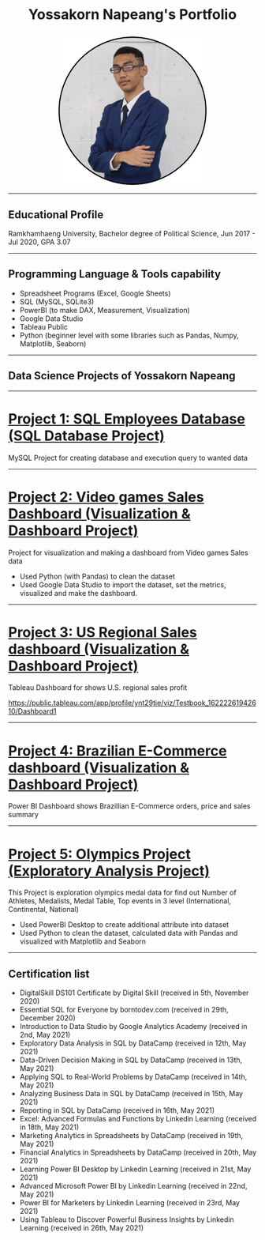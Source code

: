 <h1><p align="center"><b>Yossakorn Napeang's Portfolio</b></p></h1>
<p align="center">
  <img width="300" height="300" src="https://github.com/ynt29/Yossakorn_Portfolio/blob/main/ynpost.png?raw=true">
</p>

----------------------------------------------------
## Educational Profile
Ramkhamhaeng University, Bachelor degree of Political Science, Jun 2017 - Jul 2020, GPA 3.07

----------------------------------------------------
## Programming Language & Tools capability
* Spreadsheet Programs (Excel, Google Sheets)
* SQL (MySQL, SQLite3)
* PowerBI (to make DAX, Measurement, Visualization)
* Google Data Studio
* Tableau Public
* Python (beginner level with some libraries such as Pandas, Numpy, Matplotlib, Seaborn) 

----------------------------------------------------
## Data Science Projects of Yossakorn Napeang

----------------------------------------------------
# [Project 1: SQL Employees Database (SQL Database Project)](https://github.com/ynt29/SQL_Employees_Project)
MySQL Project for creating database and execution query to wanted data

-----------------------------------------------------
# [Project 2: Video games Sales Dashboard (Visualization & Dashboard Project)](https://github.com/ynt29/Videogames_Sales_dashboard)
Project for visualization and making a dashboard from Video games Sales data
* Used Python (with Pandas) to clean the dataset
* Used Google Data Studio to import the dataset, set the metrics, visualized and make the dashboard. 

-----------------------------------------------------
# [Project 3: US Regional Sales dashboard (Visualization & Dashboard Project)](https://github.com/ynt29/US_Regional_Sales)
Tableau Dashboard for shows U.S. regional sales profit

https://public.tableau.com/app/profile/ynt29tie/viz/Testbook_16222261942610/Dashboard1

-----------------------------------------------------
# [Project 4: Brazilian E-Commerce dashboard (Visualization & Dashboard Project)](https://github.com/ynt29/brazilian_ecom_dashboard)
Power BI Dashboard shows Brazillian E-Commerce orders, price and sales summary

----------------------------------------------------
# [Project 5: Olympics Project (Exploratory Analysis Project)](https://github.com/ynt29/Olympics_Project)
This Project is exploration olympics medal data for find out Number of Athletes, Medalists, Medal Table, Top events in 3 level (International, Continental, National)
* Used PowerBI Desktop to create additional attribute into dataset
* Used Python to clean the dataset, calculated data with Pandas and visualized with Matplotlib and Seaborn

----------------------------------------------------
## Certification list
- DigitalSkill DS101 Certificate by Digital Skill (received in 5th, November 2020)
- Essential SQL for Everyone by borntodev.com (received in 29th, December 2020)
- Introduction to Data Studio by Google Analytics Academy (received in 2nd, May 2021)
- Exploratory Data Analysis in SQL by DataCamp (received in 12th, May 2021)
- Data-Driven Decision Making in SQL by DataCamp (received in 13th, May 2021)
- Applying SQL to Real-World Problems by DataCamp (received in 14th, May 2021)
- Analyzing Business Data in SQL by DataCamp (received in 15th, May 2021)
- Reporting in SQL by DataCamp (received in 16th, May 2021)
- Excel: Advanced Formulas and Functions by Linkedin Learning (received in 18th, May 2021)
- Marketing Analytics in Spreadsheets by DataCamp (received in 19th, May 2021)
- Financial Analytics in Spreadsheets by DataCamp (received in 20th, May 2021)
- Learning Power BI Desktop by Linkedin Learning (received in 21st, May 2021)
- Advanced Microsoft Power BI by Linkedin Learning (received in 22nd, May 2021)
- Power BI for Marketers by Linkedin Learning (received in 23rd, May 2021)
- Using Tableau to Discover Powerful Business Insights by Linkedin Learning (received in 26th, May 2021)
